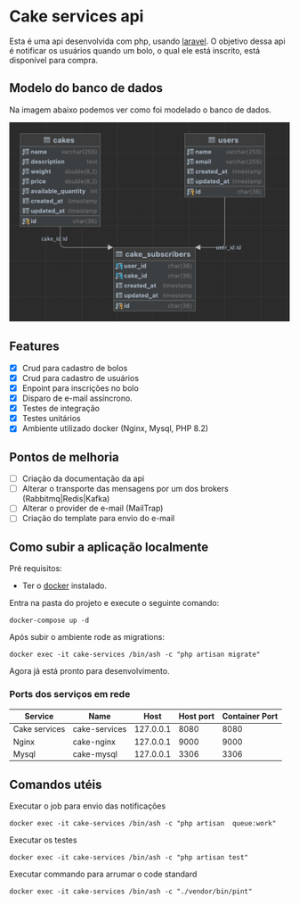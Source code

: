 # Cake services api

Esta é uma api desenvolvida com php, usando [laravel](https://laravel.com/).
O objetivo dessa api é notificar os usuários quando um bolo, o qual ele está inscrito, está disponível para compra. 

## Modelo do banco de dados

Na imagem abaixo podemos ver como foi modelado o banco de dados.

![Modelo do banco de dados](https://github.com/spiandorello/cake-services/blob/main/database-model.png?raw=true)

## Features

- [x] Crud para cadastro de bolos
- [x] Crud para cadastro de usuários
- [x] Enpoint para inscrições no bolo  
- [x] Disparo de e-mail assíncrono. 
- [x] Testes de integração
- [x] Testes unitários
- [x] Ambiente utilizado docker (Nginx, Mysql, PHP 8.2)

## Pontos de melhoria
- [ ] Criação da documentação da api
- [ ] Alterar o transporte das mensagens por um dos brokers (Rabbitmq|Redis|Kafka)
- [ ] Alterar o provider de e-mail (MailTrap) 
- [ ] Criação do template para envio do e-mail

## Como subir a aplicação localmente

Pré requisitos:
  * Ter o [docker](https://www.docker.com/) instalado.

Entra na pasta do projeto e execute o seguinte comando:
```
docker-compose up -d
```

Após subir o ambiente rode as migrations:
```
docker exec -it cake-services /bin/ash -c "php artisan migrate"
```

Agora já está pronto para desenvolvimento.

### Ports dos serviços em rede

| Service       | Name          | Host        | Host port | Container Port | 
|---------------|---------------|-------------|-----------|----------------|
| Cake services | cake-services | 127.0.0.1   | 8080      | 8080           |
| Nginx         | cake-nginx    | 127.0.0.1   | 9000      | 9000           | 
| Mysql         | cake-mysql    | 127.0.0.1   | 3306      | 3306           | 



## Comandos utéis

Executar o job para envio das notificações
```
docker exec -it cake-services /bin/ash -c "php artisan  queue:work"
```

Executar os testes
```
docker exec -it cake-services /bin/ash -c "php artisan test"
```

Executar commando para arrumar o code standard
```
docker exec -it cake-services /bin/ash -c "./vendor/bin/pint"
```
    

